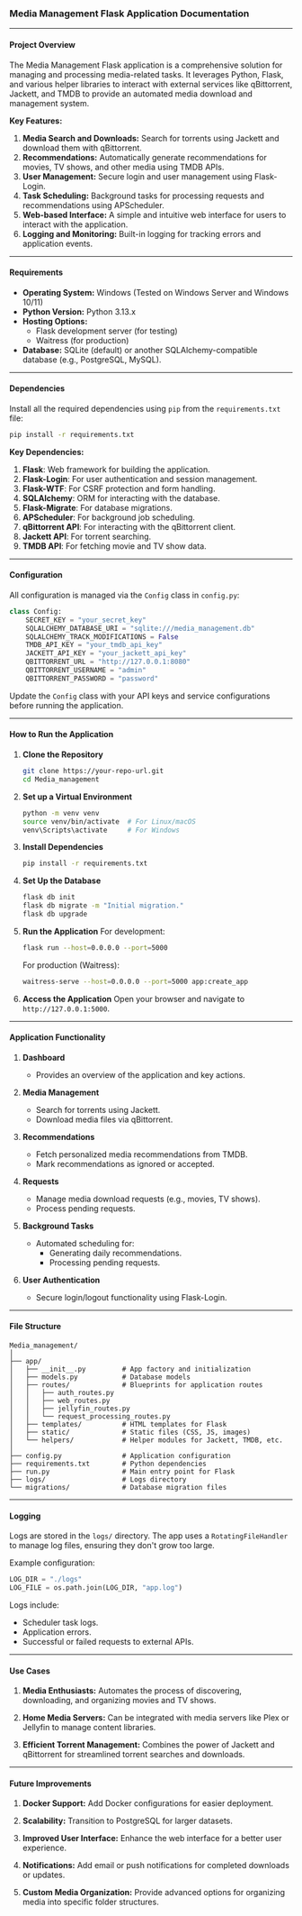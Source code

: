 ### **Media Management Flask Application Documentation**

---

#### **Project Overview**

The Media Management Flask application is a comprehensive solution for managing and processing media-related tasks. It leverages Python, Flask, and various helper libraries to interact with external services like qBittorrent, Jackett, and TMDB to provide an automated media download and management system. 

**Key Features:**
1. **Media Search and Downloads:** Search for torrents using Jackett and download them with qBittorrent.
2. **Recommendations:** Automatically generate recommendations for movies, TV shows, and other media using TMDB APIs.
3. **User Management:** Secure login and user management using Flask-Login.
4. **Task Scheduling:** Background tasks for processing requests and recommendations using APScheduler.
5. **Web-based Interface:** A simple and intuitive web interface for users to interact with the application.
6. **Logging and Monitoring:** Built-in logging for tracking errors and application events.

---

#### **Requirements**

- **Operating System:** Windows (Tested on Windows Server and Windows 10/11)
- **Python Version:** Python 3.13.x
- **Hosting Options:**
  - Flask development server (for testing)
  - Waitress (for production)
- **Database:** SQLite (default) or another SQLAlchemy-compatible database (e.g., PostgreSQL, MySQL).

---

#### **Dependencies**

Install all the required dependencies using `pip` from the `requirements.txt` file:
```bash
pip install -r requirements.txt
```

**Key Dependencies:**
1. **Flask**: Web framework for building the application.
2. **Flask-Login**: For user authentication and session management.
3. **Flask-WTF**: For CSRF protection and form handling.
4. **SQLAlchemy**: ORM for interacting with the database.
5. **Flask-Migrate**: For database migrations.
6. **APScheduler**: For background job scheduling.
7. **qBittorrent API**: For interacting with the qBittorrent client.
8. **Jackett API**: For torrent searching.
9. **TMDB API**: For fetching movie and TV show data.

---

#### **Configuration**

All configuration is managed via the `Config` class in `config.py`:
```python
class Config:
    SECRET_KEY = "your_secret_key"
    SQLALCHEMY_DATABASE_URI = "sqlite:///media_management.db"
    SQLALCHEMY_TRACK_MODIFICATIONS = False
    TMDB_API_KEY = "your_tmdb_api_key"
    JACKETT_API_KEY = "your_jackett_api_key"
    QBITTORRENT_URL = "http://127.0.0.1:8080"
    QBITTORRENT_USERNAME = "admin"
    QBITTORRENT_PASSWORD = "password"
```

Update the `Config` class with your API keys and service configurations before running the application.

---

#### **How to Run the Application**

1. **Clone the Repository**
   ```bash
   git clone https://your-repo-url.git
   cd Media_management
   ```

2. **Set up a Virtual Environment**
   ```bash
   python -m venv venv
   source venv/bin/activate  # For Linux/macOS
   venv\Scripts\activate     # For Windows
   ```

3. **Install Dependencies**
   ```bash
   pip install -r requirements.txt
   ```

4. **Set Up the Database**
   ```bash
   flask db init
   flask db migrate -m "Initial migration."
   flask db upgrade
   ```

5. **Run the Application**
   For development:
   ```bash
   flask run --host=0.0.0.0 --port=5000
   ```

   For production (Waitress):
   ```bash
   waitress-serve --host=0.0.0.0 --port=5000 app:create_app
   ```

6. **Access the Application**
   Open your browser and navigate to `http://127.0.0.1:5000`.

---

#### **Application Functionality**

1. **Dashboard**
   - Provides an overview of the application and key actions.

2. **Media Management**
   - Search for torrents using Jackett.
   - Download media files via qBittorrent.

3. **Recommendations**
   - Fetch personalized media recommendations from TMDB.
   - Mark recommendations as ignored or accepted.

4. **Requests**
   - Manage media download requests (e.g., movies, TV shows).
   - Process pending requests.

5. **Background Tasks**
   - Automated scheduling for:
     - Generating daily recommendations.
     - Processing pending requests.

6. **User Authentication**
   - Secure login/logout functionality using Flask-Login.

---

#### **File Structure**

```plaintext
Media_management/
│
├── app/
│   ├── __init__.py         # App factory and initialization
│   ├── models.py           # Database models
│   ├── routes/             # Blueprints for application routes
│   │   ├── auth_routes.py
│   │   ├── web_routes.py
│   │   ├── jellyfin_routes.py
│   │   └── request_processing_routes.py
│   ├── templates/          # HTML templates for Flask
│   ├── static/             # Static files (CSS, JS, images)
│   └── helpers/            # Helper modules for Jackett, TMDB, etc.
│
├── config.py               # Application configuration
├── requirements.txt        # Python dependencies
├── run.py                  # Main entry point for Flask
├── logs/                   # Logs directory
└── migrations/             # Database migration files
```

---

#### **Logging**

Logs are stored in the `logs/` directory. The app uses a `RotatingFileHandler` to manage log files, ensuring they don't grow too large.

Example configuration:
```python
LOG_DIR = "./logs"
LOG_FILE = os.path.join(LOG_DIR, "app.log")
```

Logs include:
- Scheduler task logs.
- Application errors.
- Successful or failed requests to external APIs.

---

#### **Use Cases**

1. **Media Enthusiasts:**
   Automates the process of discovering, downloading, and organizing movies and TV shows.

2. **Home Media Servers:**
   Can be integrated with media servers like Plex or Jellyfin to manage content libraries.

3. **Efficient Torrent Management:**
   Combines the power of Jackett and qBittorrent for streamlined torrent searches and downloads.

---

#### **Future Improvements**

1. **Docker Support:**
   Add Docker configurations for easier deployment.

2. **Scalability:**
   Transition to PostgreSQL for larger datasets.

3. **Improved User Interface:**
   Enhance the web interface for a better user experience.

4. **Notifications:**
   Add email or push notifications for completed downloads or updates.

5. **Custom Media Organization:**
   Provide advanced options for organizing media into specific folder structures.

